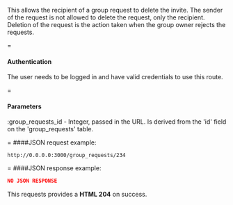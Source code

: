 <!-- --- title: DELETE /group_requests/:group_requests_id -->

This allows the recipient of a group request to delete the invite. The sender of the request is not allowed to delete the request, only the recipient. Deletion of the request is the action taken when the group owner rejects the requests.

=
#### Authentication
The user needs to be logged in and have valid credentials to use this route.

=
#### Parameters
:group_requests_id - Integer, passed in the URL. Is derived from the 'id' field on the 'group_requests' table.

=
####JSON request example:
```
http://0.0.0.0:3000/group_requests/234
```

=
####JSON response example:

```json
NO JSON RESPONSE
```

This requests provides a <strong>HTML 204</strong> on success.